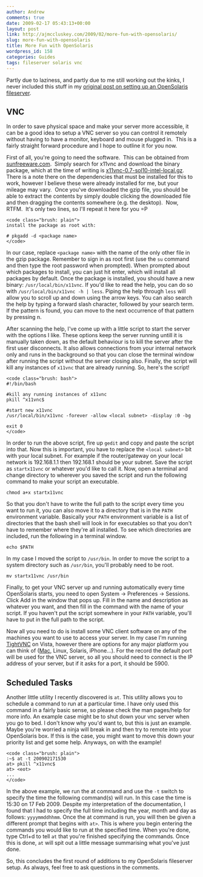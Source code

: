 ```yaml
---
author: Andrew
comments: true
date: 2009-02-17 05:43:13+00:00
layout: post
link: http://ajmccluskey.com/2009/02/more-fun-with-opensolaris/
slug: more-fun-with-opensolaris
title: More Fun with OpenSolaris
wordpress_id: 158
categories: Guides
tags: fileserver solaris vnc
---
```


Partly due to laziness, and partly due to me still working out the kinks, I never included this stuff in my [original post on setting up an OpenSolaris fileserver](http://www.ajmccluskey.com/2009/01/how-to-build-a-2tb-zfs-fileserver-for-aud800/).



## VNC


In order to save physical space and make your server more accessible, it can be a good idea to setup a VNC server so you can control it remotely without having to have a monitor, keyboard and mouse plugged in.  This is a fairly straight forward procedure and I hope to outline it for you now.

First of all, you're going to need the software.  This can be obtained from [sunfreeware.com](http://www.sunfreeware.com/programlistintel10.html).  Simply search for x11vnc and download the binary package, which at the time of writing is [x11vnc-0.7-sol10-intel-local.gz](ftp://ftp.sunfreeware.com/pub/freeware/intel/10/x11vnc-0.7-sol10-intel-local.gz).  There is a note there on the dependencies that must be installed for this to work, however I believe these were already installed for me, but your mileage may vary.  Once you've downloaded the gzip file, you should be able to extract the contents by simply double clicking the downloaded file and then dragging the contents somewhere (e.g. the desktop).  Now, RTFM.  It's only two lines, so I'll repeat it here for you =P
<!-- more -->


    
    <code class="brush: plain">
    install the package as root with:
    
    # pkgadd -d <package name>
    </code>



In our case, replace `<package name>` with the name of the only other file in the gzip package.  Remember to sign in as root first (use the `su` command and then type the root password when prompted).  When prompted about which packages to install, you can just hit enter, which will install all packages by default.  Once the package is installed, you should have a new binary: `/usr/local/bin/x11vnc`.  If you'd like to read the help, you can do so with `/usr/local/bin/x11vnc -h | less`.  Piping the help through `less` will allow you to scroll up and down using the arrow keys.  You can also search the help by typing a forward slash character, followed by your search term.  If the pattern is found, you can move to the next occurrence of that pattern by pressing n.


After scanning the help, I've come up with a little script to start the server with the options I like.  These options keep the server running untill it is manually taken down, as the default behaviour is to kill the server after the first user disconnects.  It also allows connections from your internal network only and runs in the background so that you can close the terminal window after running the script without the server closing also.  Finally, the script will kill any instances of `x11vnc` that are already running.  So, here's the script!


    
    <code class="brush: bash">
    #!/bin/bash
    
    #kill any running instances of x11vnc
    pkill ^x11vnc$
    
    #start new x11vnc
    /usr/local/bin/x11vnc -forever -allow <local subnet> -display :0 -bg
    
    exit 0
    </code>



In order to run the above script, fire up `gedit` and copy and paste the script into that.  Now this is important, you have to replace the `<local subnet>` bit with your local subnet.  For example if the router/gateway on your local network is 192.168.1.1 then 192.168.1 should be your subnet.  Save the script as `startx11vnc` or whatever you'd like to call it.  Now, open a terminal and change directory to wherever you saved the script and run the following command to make your script an executable.

`chmod a+x startx11vnc`

So that you don't have to write the full path to the script every time you want to run it, you can also move it to a directory that is in the `PATH` environment variable.  Basically your `PATH` environment variable is a list of directories that the bash shell will look in for executables so that you don't have to remember where they're all installed.  To see which directories are included, run the following in a terminal window.

`echo $PATH`

In my case I moved the script to `/usr/bin`.  In order to move the script to a system directory such as `/usr/bin`, you'll probably need to be root.

`mv startx11vnc /usr/bin`

Finally, to get your VNC server up and running automatically every time OpenSolaris starts, you need to open System -> Preferences -> Sessions.  Click Add in the window that pops up.  Fill in the name and description as whatever you want, and then fill in the command with the name of your script.  If you haven't put the script somewhere in your `PATH` variable, you'll have to put in the full path to the script.

Now all you need to do is install some VNC client software on any of the machines you want to use to access your server.  In my case I'm running [TightVNC](http://www.tightvnc.com) on Vista, however there are options for any major platform you can think of ([Mac](http://www.apple.com/downloads/macosx/networking_security/chickenofthevnc.html), Linux, Solaris, iPhone...).  For the record the default port will be used for the VNC server, so all you should need to connect is the IP address of your server, but if it asks for a port, it should be 5900.



## Scheduled Tasks


Another little utility I recently discovered is `at`.  This utility allows you to schedule a command to run at a particular time.  I have only used this command in a fairly basic sense, so please check the man pages/help for more info.  An example case might be to shut down your vnc server when you go to bed.  I don't know why you'd want to, but this is just an example.  Maybe you're worried a ninja will break in and then try to remote into your OpenSolaris box.  If this is the case, you might want to move this down your priority list and get some help.  Anyways, on with the example!


    
    <code class="brush: plain">
    :~$ at -t 200902171530
    at> pkill ^x11vnc$
    at> <eot>
    ...
    </code>



In the above example, we run the at command and use the `-t` switch to specify the time the following command(s) will run.  In this case the time is 15:30 on 17 Feb 2009.  Despite my interpretation of the documentation, I found that I had to specify the full time including the year, month and day as follows: `yyyymmddhhmm`.  Once the at command is run, you will then be given a different prompt that begins with `at>`.  This is where you begin entering the commands you would like to run at the specified time.  When you're done, type Ctrl+d to tell `at` that you're finished specifying the commands.  Once this is done, `at` will spit out a little message summarising what you've just done.

So, this concludes the first round of additions to my OpenSolaris fileserver setup.  As always, feel free to ask questions in the comments.

